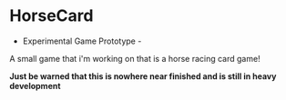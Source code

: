 # HorseCard
- Experimental Game Prototype -

A small game that i'm working on that is a horse racing card game!

**Just be warned that this is nowhere near finished and is still in heavy development**

